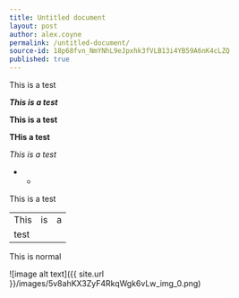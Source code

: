 ```yaml
---
title: Untitled document
layout: post
author: alex.coyne
permalink: /untitled-document/
source-id: 18p68fvn_NmYNhL9eJpxhk3fVLB13i4YB59A6nK4cLZQ
published: true
---
```

This is a test

**_This is a test_**

**This is a test**

**THis a test**

*This is a test*

* *

This is a test

<table>
  <tr>
    <td>This</td>
    <td>is</td>
    <td>a</td>
  </tr>
  <tr>
    <td>test</td>
    <td></td>
    <td></td>
  </tr>
</table>


This is normal

![image alt text]({{ site.url }}/images/5v8ahKX3ZyF4RkqWgk6vLw_img_0.png)

